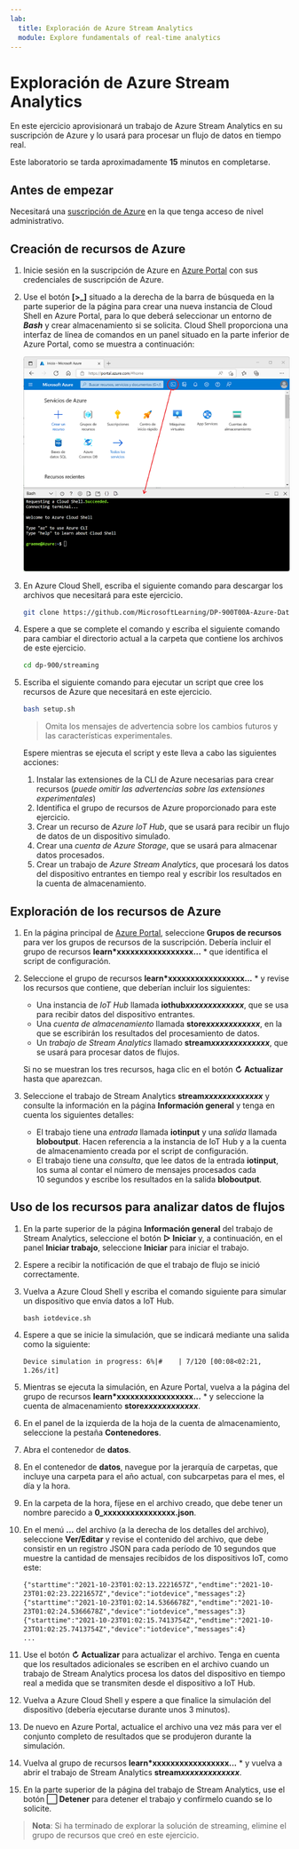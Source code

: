 ```yaml
---
lab:
  title: Exploración de Azure Stream Analytics
  module: Explore fundamentals of real-time analytics
---
```


# Exploración de Azure Stream Analytics

En este ejercicio aprovisionará un trabajo de Azure Stream Analytics en su suscripción de Azure y lo usará para procesar un flujo de datos en tiempo real.

Este laboratorio se tarda aproximadamente **15** minutos en completarse.

## Antes de empezar

Necesitará una [suscripción de Azure](https://azure.microsoft.com/free) en la que tenga acceso de nivel administrativo.

## Creación de recursos de Azure

1. Inicie sesión en la suscripción de Azure en [Azure Portal](https://portal.azure.com) con sus credenciales de suscripción de Azure.

1. Use el botón **[\>_]** situado a la derecha de la barra de búsqueda en la parte superior de la página para crear una nueva instancia de Cloud Shell en Azure Portal, para lo que deberá seleccionar un entorno de ***Bash*** y crear almacenamiento si se solicita. Cloud Shell proporciona una interfaz de línea de comandos en un panel situado en la parte inferior de Azure Portal, como se muestra a continuación:

    ![Azure Portal con un panel de Cloud Shell](./images/cloud-shell.png)

1. En Azure Cloud Shell, escriba el siguiente comando para descargar los archivos que necesitará para este ejercicio.

    ```bash
    git clone https://github.com/MicrosoftLearning/DP-900T00A-Azure-Data-Fundamentals dp-900
    ```

1. Espere a que se complete el comando y escriba el siguiente comando para cambiar el directorio actual a la carpeta que contiene los archivos de este ejercicio.

    ```bash
    cd dp-900/streaming
    ```

1. Escriba el siguiente comando para ejecutar un script que cree los recursos de Azure que necesitará en este ejercicio.

    ```bash
    bash setup.sh
    ```

    > Omita los mensajes de advertencia sobre los cambios futuros y las características experimentales.

    Espere mientras se ejecuta el script y este lleva a cabo las siguientes acciones:

    1. Instalar las extensiones de la CLI de Azure necesarias para crear recursos (*puede omitir las advertencias sobre las extensiones experimentales*)
    1. Identifica el grupo de recursos de Azure proporcionado para este ejercicio.
    1. Crear un recurso de *Azure IoT Hub*, que se usará para recibir un flujo de datos de un dispositivo simulado.
    1. Crear una *cuenta de Azure Storage*, que se usará para almacenar datos procesados.
    1. Crear un trabajo de *Azure Stream Analytics*, que procesará los datos del dispositivo entrantes en tiempo real y escribir los resultados en la cuenta de almacenamiento.

## Exploración de los recursos de Azure

1. En la página principal de [Azure Portal](https://portal.azure.com?azure-portal=true), seleccione **Grupos de recursos** para ver los grupos de recursos de la suscripción. Debería incluir el grupo de recursos **learn*xxxxxxxxxxxxxxxxx...** * que identifica el script de configuración.
2. Seleccione el grupo de recursos **learn*xxxxxxxxxxxxxxxxx...** * y revise los recursos que contiene, que deberían incluir los siguientes:
    - Una instancia de *IoT Hub* llamada **iothub*xxxxxxxxxxxxx***, que se usa para recibir datos del dispositivo entrantes.
    - Una *cuenta de almacenamiento* llamada **store*xxxxxxxxxxxx***, en la que se escribirán los resultados del procesamiento de datos.
    - Un *trabajo de Stream Analytics* llamado **stream*xxxxxxxxxxxxx***, que se usará para procesar datos de flujos.

    Si no se muestran los tres recursos, haga clic en el botón **&#8635; Actualizar** hasta que aparezcan.

3. Seleccione el trabajo de Stream Analytics **stream*xxxxxxxxxxxxx*** y consulte la información en la página **Información general** y tenga en cuenta los siguientes detalles:
    - El trabajo tiene una *entrada* llamada **iotinput** y una *salida* llamada **bloboutput**. Hacen referencia a la instancia de IoT Hub y a la cuenta de almacenamiento creada por el script de configuración.
    - El trabajo tiene una *consulta*, que lee datos de la entrada **iotinput**, los suma al contar el número de mensajes procesados cada 10 segundos y escribe los resultados en la salida **bloboutput**.

## Uso de los recursos para analizar datos de flujos

1. En la parte superior de la página **Información general** del trabajo de Stream Analytics, seleccione el botón **&#9655; Iniciar** y, a continuación, en el panel **Iniciar trabajo**, seleccione **Iniciar** para iniciar el trabajo.
2. Espere a recibir la notificación de que el trabajo de flujo se inició correctamente.
3. Vuelva a Azure Cloud Shell y escriba el comando siguiente para simular un dispositivo que envía datos a IoT Hub.

    ```
    bash iotdevice.sh
    ```

4. Espere a que se inicie la simulación, que se indicará mediante una salida como la siguiente:

    ```
    Device simulation in progress: 6%|#    | 7/120 [00:08<02:21, 1.26s/it]
    ```

5. Mientras se ejecuta la simulación, en Azure Portal, vuelva a la página del grupo de recursos **learn*xxxxxxxxxxxxxxxxx...** * y seleccione la cuenta de almacenamiento **store*xxxxxxxxxxxx***.
6. En el panel de la izquierda de la hoja de la cuenta de almacenamiento, seleccione la pestaña **Contenedores**.
7. Abra el contenedor de **datos**.
8. En el contenedor de **datos**, navegue por la jerarquía de carpetas, que incluye una carpeta para el año actual, con subcarpetas para el mes, el día y la hora.
9. En la carpeta de la hora, fíjese en el archivo creado, que debe tener un nombre parecido a **0_xxxxxxxxxxxxxxxx.json**.
10. En el menú **…** del archivo (a la derecha de los detalles del archivo), seleccione **Ver/Editar** y revise el contenido del archivo, que debe consistir en un registro JSON para cada período de 10 segundos que muestre la cantidad de mensajes recibidos de los dispositivos IoT, como este:

    ```
    {"starttime":"2021-10-23T01:02:13.2221657Z","endtime":"2021-10-23T01:02:23.2221657Z","device":"iotdevice","messages":2}
    {"starttime":"2021-10-23T01:02:14.5366678Z","endtime":"2021-10-23T01:02:24.5366678Z","device":"iotdevice","messages":3}
    {"starttime":"2021-10-23T01:02:15.7413754Z","endtime":"2021-10-23T01:02:25.7413754Z","device":"iotdevice","messages":4}
    ...
    ```

11. Use el botón **&#8635; Actualizar** para actualizar el archivo. Tenga en cuenta que los resultados adicionales se escriben en el archivo cuando un trabajo de Stream Analytics procesa los datos del dispositivo en tiempo real a medida que se transmiten desde el dispositivo a IoT Hub.
12. Vuelva a Azure Cloud Shell y espere a que finalice la simulación del dispositivo (debería ejecutarse durante unos 3 minutos).
13. De nuevo en Azure Portal, actualice el archivo una vez más para ver el conjunto completo de resultados que se produjeron durante la simulación.
14. Vuelva al grupo de recursos **learn*xxxxxxxxxxxxxxxxx...** * y vuelva a abrir el trabajo de Stream Analytics **stream*xxxxxxxxxxxxx***.
15. En la parte superior de la página del trabajo de Stream Analytics, use el botón **&#11036; Detener** para detener el trabajo y confírmelo cuando se lo solicite.

> **Nota**: Si ha terminado de explorar la solución de streaming, elimine el grupo de recursos que creó en este ejercicio.
